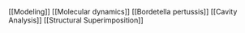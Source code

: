 [[Modeling]]
[[Molecular dynamics]]
[[Bordetella pertussis]]
[[Cavity Analysis]]
[[Structural Superimposition]]
